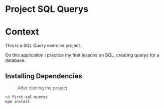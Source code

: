 # Project SQL Querys

# Context
This is a SQL Query exercise project.

On this application i practice my first lessons on SQL, creating querys for a database.

## Installing Dependencies

> After cloning the project

```bash
cd first-sql-querys
npm install
``` 
